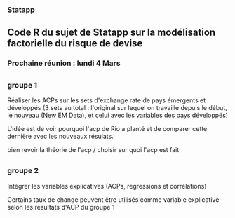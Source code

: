 ### Statapp
## Code R du sujet de Statapp sur la modélisation factorielle du risque de devise 

### Prochaine réunion : lundi 4 Mars 

##
### groupe 1

Réaliser les ACPs sur les sets d'exchange rate de pays émergents et développés (3 sets au total : l'original sur lequel on travaille depuis le début, le nouveau (New EM Data), et celui avec les variables des pays développés) 

L'idée est de voir pourquoi l'acp de Rio a planté et de comparer cette dernière avec les nouveaux résulats. 

bien revoir la théorie de l'acp / choisir sur quoi l'acp est fait

##
### groupe 2 

Intégrer les variables explicatives (ACPs, regressions et corrélations)

Certains taux de change peuvent être utilisés comme variable explicative selon les résultats d'ACP du groupe 1



